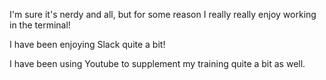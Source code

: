 I'm sure it's nerdy and all, but for some reason I really really enjoy working in the terminal!

I have been enjoying Slack quite a bit!

I have been using Youtube to supplement my training quite a bit as well.

